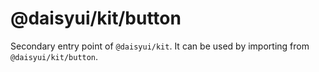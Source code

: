 # @daisyui/kit/button

Secondary entry point of `@daisyui/kit`. It can be used by importing from `@daisyui/kit/button`.
